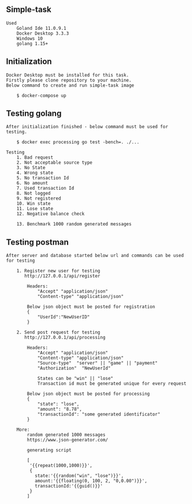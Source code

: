 ## Simple-task

    Used 
        Goland Ide 11.0.9.1
        Docker Desktop 3.3.3
        Windows 10
        golang 1.15+

## Initialization
    
    Docker Desktop must be installed for this task.
    Firstly please clone repository to your machine. 
    Below command to create and run simple-task image

        $ docker-compose up
    
## Testing golang

    After initialization finished - below command must be used for testing.
    
        $ docker exec processing go test -bench=. ./...

    Testing 
        1. Bad request
        2. Not acceptable source type
        3. No State
        4. Wrong state
        5. No transaction Id
        6. No amount
        7. Used transaction Id
        8. Not logged 
        9. Not registered
        10. Win state
        11. Lose state
        12. Negative balance check
        
        13. Benchmark 1000 random generated messages

## Testing postman

    After server and database started below url and commands can be used for testing

        1. Register new user for testing
           http://127.0.0.1/api/register

            Headers: 
                "Accept" "application/json"
                "Content-type" "application/json"

            Below json object must be posted for registration
            {
                "UserId":"NewUserID"
            }
        
        2. Send post request for testing
           http://127.0.0.1/api/processing

            Headers: 
                "Accept" "application/json"
                "Content-type" "application/json"
                "Source-type"  "server" || "game" || "payment"
                "Authorization"  "NewUserId"
            
                States can be "win" || "lose"
                Transaction id must be generated unique for every request
                
            Below json object must be posted for processing
            {
                "state": "lose", 
                "amount": "8.78", 
                "transactionId": "some generated identificator"
            }

        More: 
            random generated 1000 messages
            https://www.json-generator.com/
            
            generating script
            
            [
             '{{repeat(1000,1000)}}',
             {
               state:'{{random("win", "lose")}}',
               amount:'{{floating(0, 100, 2, "0,0.00")}}',
               transactionId:'{{guid()}}'
             }
            ]
